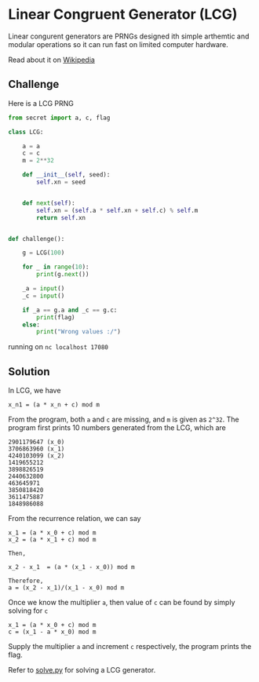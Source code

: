 # Linear Congruent Generator (LCG)

Linear congurent generators are PRNGs designed ith simple arthemtic and modular operations so it can run fast on limited computer hardware. 

Read about it on [Wikipedia](https://en.wikipedia.org/wiki/Linear_congruential_generator)

## Challenge

Here is a LCG PRNG

```python
from secret import a, c, flag

class LCG:

    a = a
    c = c
    m = 2**32

    def __init__(self, seed):
        self.xn = seed


    def next(self):
        self.xn = (self.a * self.xn + self.c) % self.m
        return self.xn


def challenge():

    g = LCG(100)

    for _ in range(10):
        print(g.next())

    _a = input()
    _c = input()

    if _a == g.a and _c == g.c:
        print(flag)
    else:
        print("Wrong values :/")

```
running on `nc localhost 17080`

## Solution

In LCG, we have

```
x_n1 = (a * x_n + c) mod m
```

From the program, both `a` and `c` are missing, and `m` is given as `2^32`. The program first prints 10 numbers generated from the LCG, which are

```
2901179647 (x_0)
3706863960 (x_1)
4240103099 (x_2)
1419655212
3898826519
2440632800
463645971
3850818420
3611475887
1848986088

```

From the recurrence relation, we can say

```
x_1 = (a * x_0 + c) mod m
x_2 = (a * x_1 + c) mod m

Then,

x_2 - x_1  = (a * (x_1 - x_0)) mod m

Therefore,
a = (x_2 - x_1)/(x_1 - x_0) mod m
```

Once we know the multiplier `a`, then value of `c` can be found by simply solving for `c`

```
x_1 = (a * x_0 + c) mod m
c = (x_1 - a * x_0) mod m
```

Supply the multiplier `a` and increment `c` respectively, the program prints the flag.

Refer to [solve.py](solve.py) for solving a LCG generator.
